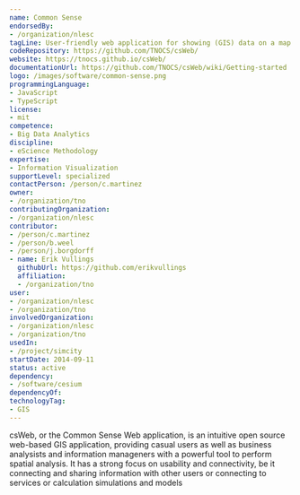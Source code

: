 ```yaml
---
name: Common Sense
endorsedBy:
- /organization/nlesc
tagLine: User-friendly web application for showing (GIS) data on a map.
codeRepository: https://github.com/TNOCS/csWeb/
website: https://tnocs.github.io/csWeb/
documentationUrl: https://github.com/TNOCS/csWeb/wiki/Getting-started
logo: /images/software/common-sense.png
programmingLanguage:
- JavaScript
- TypeScript
license:
- mit
competence:
- Big Data Analytics
discipline:
- eScience Methodology
expertise:
- Information Visualization
supportLevel: specialized
contactPerson: /person/c.martinez
owner:
- /organization/tno
contributingOrganization:
- /organization/nlesc
contributor:
- /person/c.martinez
- /person/b.weel
- /person/j.borgdorff
- name: Erik Vullings
  githubUrl: https://github.com/erikvullings
  affiliation:
  - /organization/tno
user:
- /organization/nlesc
- /organization/tno
involvedOrganization:
- /organization/nlesc
- /organization/tno
usedIn:
- /project/simcity
startDate: 2014-09-11
status: active
dependency:
- /software/cesium
dependencyOf:
technologyTag:
- GIS
---
```

csWeb, or the Common Sense Web application, is an intuitive open source web-based GIS application, providing casual users as well as business analysists and information manageners with a powerful tool to perform spatial analysis. It has a strong focus on usability and connectivity, be it connecting and sharing information with other users or connecting to services or calculation simulations and models
